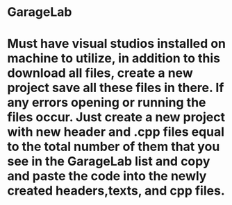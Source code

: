 # GarageLab 
# Must have visual studios installed on machine to utilize, in addition to this download all files, create a new project save all these files in there. If any errors opening or running the files occur. Just create a new project with new header and .cpp files equal to the total number of them that you see in the GarageLab list and copy and paste the code into the newly created headers,texts, and cpp files. 

